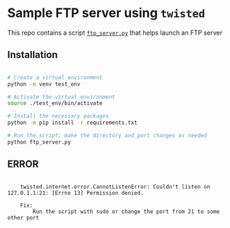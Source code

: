 # Sample FTP server using `twisted`

This repo contains a script [`ftp_server.py`](./ftp_server.py) that helps launch an FTP server

## Installation

```bash

# Create a virtual environment
python -m venv test_env

# Activate the virtual environment
source ./test_env/bin/activate

# Install the necessary packages
python -m pip install -r requirements.txt

# Run the script; make the directory and port changes as needed
python ftp_server.py


```


## ERROR

```

    twisted.internet.error.CannotListenError: Couldn't listen on 127.0.1.1:21: [Errno 13] Permission denied.

    Fix:
        Run the script with sudo or change the port from 21 to some other port

```